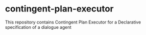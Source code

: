 # contingent-plan-executor
This repository contains Contingent Plan Executor for a Declarative specification of a dialogue agent
